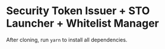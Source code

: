 # Security Token Issuer + STO Launcher + Whitelist Manager

After cloning, run `yarn` to install all dependencies.